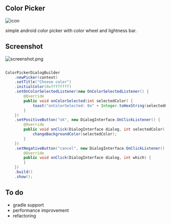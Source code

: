 Color Picker
-------------

![icon](https://github.com/QuadFlask/colorpicker/blob/master/app/src/main/res/drawable/ic_launcher.png)

simple android color picker with color wheel and lightness bar.


## Screenshot

![screenshot.png](https://github.com/QuadFlask/colorpicker/blob/master/screenshot/screenshot.png)

```java

ColorPickerDialogBuilder
	.newPicker(context)
	.setTitle("Choose color")
	.initialColor(0xffffffff)
	.setOnColorSelectedListener(new OnColorSelectedListener() {
		@Override
		public void onColorSelected(int selectedColor) {
			toast("onColorSelected: 0x" + Integer.toHexString(selectedColor));
		}
	})
	.setPositiveButton("ok", new DialogInterface.OnClickListener() {
		@Override
		public void onClick(DialogInterface dialog, int selectedColor) {
			changeBackgroundColor(selectedColor);
		}
	})
	.setNegativeButton("cancel", new DialogInterface.OnClickListener() {
		@Override
		public void onClick(DialogInterface dialog, int which) {
		}
	})
	.build()
	.show();

```

## To do

* gradle support
* performance improvement
* refactoring
